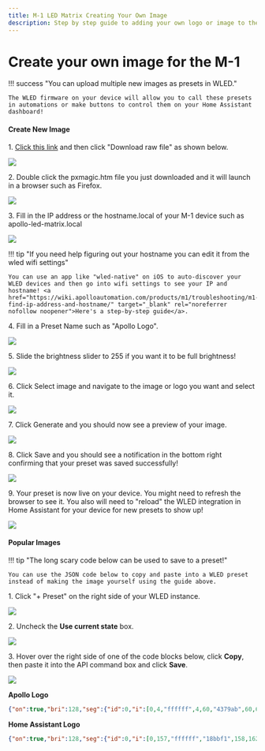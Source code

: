 ```yaml
---
title: M-1 LED Matrix Creating Your Own Image
description: Step by step guide to adding your own logo or image to the M-1 LED Matrix!
---
```

# Create your own image for the M-1

!!! success "You can upload multiple new images as presets in WLED."

    The WLED firmware on your device will allow you to call these presets in automations or make buttons to control them on your Home Assistant dashboard!

#### Create New Image

1\. <a href="https://github.com/ApolloAutomation/PixelMagicTool/blob/main/pxmagic.htm" target="_blank" rel="noreferrer nofollow noopener">Click this link</a> and then click "Download raw file" as shown below.

![](../../../assets/m-1-download-raw-file.png)

2\. Double click the pxmagic.htm file you just downloaded and it will launch in a browser such as Firefox.

![](../../../assets/pixelmagictool-point-to-file.png)

3\. Fill in the IP address or the hostname.local of your M-1 device such as apollo-led-matrix.local

![](../../../assets/pixelmagictool-hostname.png)

!!! tip "If you need help figuring out your hostname you can edit it from the wled wifi settings"

    You can use an app like "wled-native" on iOS to auto-discover your WLED devices and then go into wifi settings to see your IP and hostname! <a href="https://wiki.apolloautomation.com/products/m1/troubleshooting/m1-find-ip-address-and-hostname/" target="_blank" rel="noreferrer nofollow noopener">Here's a step-by-step guide</a>.

4\. Fill in a Preset Name such as "Apollo Logo".

![](../../../assets/pixelmagictool-preset-name.png)

5\. Slide the brightness slider to 255 if you want it to be full brightness!

![](../../../assets/pixelmagictool-full-brightness.png)

6\. Click Select image and navigate to the image or logo you want and select it.

![](../../../assets/pixelmagictool-select-image.png)

7\. Click Generate and you should now see a preview of your image.

![](../../../assets/pixelmagictool-generate-image.png)

8\. Click Save and you should see a notification in the bottom right confirming that your preset was saved successfully!

![](../../../assets/pixelmagictool-save-image-to-m-1.png)

9\. Your preset is now live on your device. You might need to refresh the browser to see it. You also will need to "reload" the WLED integration in Home Assistant for your device for new presets to show up!

![](../../../assets/m-1-apollo-logo-example-preset.jpeg)

#### Popular Images

!!! tip "The long scary code below can be used to save to a preset!"

    You can use the JSON code below to copy and paste into a WLED preset instead of making the image yourself using the guide above.

1\. Click "+ Preset" on the right side of your WLED instance.

![](../../../assets/wled-add-preset-manually-click-add-preset.png)

2\. Uncheck the **Use current state** box.

![](../../../assets/wled-add-preset-manually-uncheck-use-current-state.png)

3\. Hover over the right side of one of the code blocks below, click **Copy**, then paste it into the API command box and click **Save**.

![](../../../assets/wled-add-preset-manually-save-api-command.png)

**Apollo Logo**

```json
{"on":true,"bri":128,"seg":{"id":0,"i":[0,4,"ffffff",4,60,"4379ab",60,67,"ffffff",67,125,"4379ab",125,130,"ffffff",130,190,"4379ab",190,193,"ffffff",193,255,"4379ab","ffffff",256,733,"4379ab",733,739,"ffffff","d2dbe9",740,796,"4379ab",796,804,"ffffff",804,860,"4379ab",860,869,"ffffff",869,923,"4379ab",923,933,"ffffff",933,987,"4379ab",987,998,"ffffff",998,1050,"4379ab",1050,1062,"ffffff",1062,1114,"4379ab",1114,1127,"ffffff",1127,1177,"4379ab",1177,1191,"ffffff",1191,1240,"4379ab","799ac0",1241,1256,"ffffff",1256,1304,"4379ab",1304,1311,"ffffff",1311,1313,"4379ab",1313,1320,"ffffff",1320,1367,"4379ab",1367,1375,"ffffff",1375,1377,"4379ab",1377,1385,"ffffff",1385,1431,"4379ab",1431,1438,"ffffff",1438,1442,"4379ab",1442,1449,"ffffff",1449,1494,"4379ab",1494,1502,"ffffff",1502,1506,"4379ab",1506,1514,"ffffff",1514,1558,"4379ab",1558,1565,"ffffff",1565,1571,"4379ab",1571,1578,"ffffff",1578,1621,"4379ab",1621,1629,"ffffff",1629,1635,"4379ab",1635,1643,"ffffff",1643,1685,"4379ab",1685,1692,"ffffff",1692,1700,"4379ab",1700,1707,"ffffff",1707,1748,"4379ab",1748,1756,"ffffff",1756,1764,"4379ab",1764,1772,"ffffff",1772,1812,"4379ab",1812,1819,"ffffff",1819,1829,"4379ab",1829,1836,"ffffff",1836,1875,"4379ab",1875,1883,"ffffff",1883,1893,"4379ab",1893,1901,"ffffff",1901,1939,"4379ab",1939,1946,"ffffff",1946,1958,"4379ab",1958,1965,"ffffff",1965,2002,"4379ab",2002,2010,"ffffff",2010,2022,"4379ab",2022,2030,"ffffff",2030,2066,"4379ab",2066,2073,"ffffff",2073,2080,"4379ab",2080,2084,"ffffff",2084,2087,"4379ab",2087,2094,"ffffff",2094,2129,"4379ab",2129,2136,"ffffff","839ec4","4379ab",2138,2159,"ffffff",2159,2193,"4379ab",2193,2223,"ffffff",2223,2256,"4379ab",2256,2288,"ffffff",2288,2320,"4379ab",2320,2352,"ffffff",2352,2383,"4379ab",2383,2417,"ffffff",2417,2447,"4379ab",2447,2481,"ffffff","fafbfd",2482,2510,"4379ab",2510,2524,"ffffff",2524,2535,"4379ab",2535,2546,"ffffff",2546,2574,"4379ab",2574,2585,"ffffff",2585,2602,"4379ab",2602,2611,"ffffff",2611,2637,"4379ab",2637,2647,"ffffff",2647,2668,"4379ab",2668,2675,"ffffff",2675,2701,"4379ab",2701,2709,"ffffff",2709,2734,"4379ab",2734,2740,"ffffff",2740,2764,"4379ab",2764,2772,"ffffff",2772,2800,"4379ab",2800,2804,"ffffff",2804,2828,"4379ab",2828,2835,"ffffff",2835,2865,"4379ab",2865,2868,"ffffff",2868,2891,"4379ab",2891,2898,"ffffff",2898,2955,"4379ab",2955,2962,"ffffff",2962,3018,"4379ab",3018,3025,"ffffff",3025,3082,"4379ab",3082,3089,"ffffff",3089,3118,"4379ab","709974",3119,3122,"9abc31",3122,3145,"4379ab",3145,3152,"ffffff",3152,3181,"4379ab",3181,3187,"9abc31",3187,3208,"4379ab","94accc",3209,3216,"ffffff",3216,3245,"4379ab",3245,3252,"9abc31",3252,3272,"4379ab",3272,3279,"ffffff",3279,3309,"4379ab",3309,3316,"9abc31",3316,3335,"4379ab","fdfefe",3336,3343,"ffffff",3343,3373,"4379ab",3373,3380,"9abc31",3380,3399,"4379ab",3399,3406,"ffffff",3406,3437,"4379ab",3437,3444,"9abc31",3444,3464,"4379ab",3464,3469,"ffffff",3469,3502,"4379ab",3502,3507,"9abc31",3507,3840,"4379ab","ffffff",3841,3903,"4379ab",3903,3906,"ffffff",3906,3966,"4379ab",3966,3971,"ffffff",3971,4029,"4379ab",4029,4036,"ffffff",4036,4092,"4379ab",4092,4096,"ffffff"]}}
```

**Home Assistant Logo**

```json
{"on":true,"bri":128,"seg":{"id":0,"i":[0,157,"ffffff","18bbf1",158,162,"18bcf2","17bcf1",163,220,"ffffff","18bbf2",221,227,"18bcf2","17bcf1",228,283,"ffffff","18bbf2",284,292,"18bcf2","17bcf2",293,346,"ffffff","18bbf2",347,357,"18bcf2","17bcf1",358,409,"ffffff","18bbf2",410,422,"18bcf2","17bcf2",423,472,"ffffff","18bbf2",473,487,"18bcf2","17bcf1",488,535,"ffffff","18bbf2",536,552,"18bcf2","17bcf2",553,598,"ffffff","18bbf2",599,617,"18bcf2","17bcf1",618,661,"ffffff","18bbf2",662,682,"18bcf2","17bcf2",683,724,"ffffff","18bbf2",725,747,"18bcf2","17bcf1",748,787,"ffffff","18bbf2",788,812,"18bcf2","17bcf2",813,850,"ffffff","18bbf2",851,877,"18bcf2","17bcf1",878,913,"ffffff","18bbf2",914,942,"18bcf2","17bcf2",943,976,"ffffff","18bbf2",977,1007,"18bcf2","17bcf1",1008,1039,"ffffff","18bbf2",1040,1072,"18bcf2","17bcf2",1073,1102,"ffffff","18bbf2",1103,1117,"18bcf2","92dbf5",1118,1122,"f2f4f9","9edef5",1123,1137,"18bcf2","17bcf1",1138,1165,"ffffff","18bbf2",1166,1180,"18bcf2",1180,1188,"f2f4f9",1188,1202,"18bcf2","17bcf2",1203,1228,"ffffff","18bbf2",1229,1243,"18bcf2","e7f1f8",1244,1252,"f2f4f9","ecf2f8",1253,1267,"18bcf2","17bcf1",1268,1291,"ffffff","18bbf2",1292,1307,"18bcf2",1307,1317,"f2f4f9",1317,1332,"18bcf2","17bcf2",1333,1354,"ffffff","18bbf2",1355,1370,"18bcf2","2dc1f2",1371,1381,"f2f4f9","3ac4f3",1382,1397,"18bcf2","17bcf1",1398,1417,"ffffff","18bbf2",1418,1434,"18bcf2","40c6f3",1435,1445,"f2f4f9","5ccdf4",1446,1462,"18bcf2","17bcf2",1463,1480,"ffffff","18bbf2",1481,1498,"18bcf2","1cbdf2",1499,1509,"f2f4f9","1dbdf2",1510,1527,"18bcf2","17bcf1",1528,1543,"ffffff","18bbf2",1544,1563,"18bcf2",1563,1573,"f2f4f9",1573,1592,"18bcf2","17bcf2",1593,1606,"ffffff","18bbf2",1607,1627,"18bcf2","5bcdf4",1628,1636,"f2f4f9","60cef4",1637,1657,"18bcf2","17bcf1",1658,1669,"ffffff","18bbf2",1670,1692,"18bcf2","a8e1f6",1693,1699,"f2f4f9","b2e3f6",1700,1722,"18bcf2","17bcf2",1723,1732,"ffffff","18bbf2",1733,1758,"18bcf2",1758,1762,"f2f4f9",1762,1787,"18bcf2","17bcf1",1788,1795,"ffffff","18bbf2",1796,1822,"18bcf2",1822,1826,"f2f4f9",1826,1852,"18bcf2","17bcf2",1853,1858,"ffffff",1858,1886,"18bcf2",1886,1890,"f2f4f9",1890,1917,"18bcf2","17bcf1",1918,1922,"ffffff",1922,1950,"18bcf2",1950,1954,"f2f4f9",1954,1982,"18bcf2",1982,1985,"ffffff",1985,2014,"18bcf2",2014,2018,"f2f4f9",2018,2047,"18bcf2",2047,2049,"ffffff",2049,2078,"18bcf2",2078,2082,"f2f4f9",2082,2111,"18bcf2","ffffff","17bcf2",2113,2142,"18bcf2",2142,2146,"f2f4f9",2146,2158,"18bcf2","19bcf2","c0e7f7","bee6f7","1dbdf2",2162,2175,"18bcf2","17bbf2",2176,2206,"18bcf2",2206,2210,"f2f4f9",2210,2220,"18bcf2","1bbcf2",2221,2227,"f2f4f9","1ebdf2",2228,2270,"18bcf2",2270,2274,"f2f4f9",2274,2284,"18bcf2",2284,2292,"f2f4f9",2292,2334,"18bcf2",2334,2338,"f2f4f9",2338,2347,"18bcf2",2347,2357,"f2f4f9",2357,2398,"18bcf2",2398,2402,"f2f4f9",2402,2411,"18bcf2",2411,2421,"f2f4f9",2421,2462,"18bcf2",2462,2466,"f2f4f9",2466,2474,"18bcf2","3cc5f3",2475,2485,"f2f4f9","54cbf3",2486,2526,"18bcf2",2526,2530,"f2f4f9",2530,2538,"18bcf2","35c3f2",2539,2549,"f2f4f9","4cc9f3",2550,2590,"18bcf2",2590,2594,"f2f4f9",2594,2603,"18bcf2",2603,2613,"f2f4f9",2613,2654,"18bcf2",2654,2658,"f2f4f9",2658,2666,"18bcf2",2666,2677,"f2f4f9",2677,2703,"18bcf2","78d4f4","75d4f4","19bcf2",2706,2718,"18bcf2",2718,2722,"f2f4f9",2722,2729,"18bcf2",2729,2740,"f2f4f9",2740,2765,"18bcf2",2765,2771,"f2f4f9",2771,2782,"18bcf2",2782,2786,"f2f4f9",2786,2792,"18bcf2",2792,2803,"f2f4f9",2803,2828,"18bcf2",2828,2836,"f2f4f9",2836,2846,"18bcf2",2846,2850,"f2f4f9",2850,2855,"18bcf2",2855,2861,"f2f4f9","e0eff8",2862,2891,"18bcf2",2891,2901,"f2f4f9",2901,2910,"18bcf2",2910,2914,"f2f4f9",2914,2918,"18bcf2",2918,2924,"f2f4f9","e0eff8",2925,2955,"18bcf2",2955,2965,"f2f4f9",2965,2974,"18bcf2",2974,2978,"f2f4f9",2978,2981,"18bcf2",2981,2987,"f2f4f9","e0eff8",2988,3018,"18bcf2","3ac4f3",3019,3029,"f2f4f9","52caf3",3030,3038,"18bcf2",3038,3042,"f2f4f9",3042,3044,"18bcf2",3044,3050,"f2f4f9","e0eff8",3051,3082,"18bcf2","38c4f3",3083,3093,"f2f4f9","4ac8f3",3094,3102,"18bcf2",3102,3106,"f2f4f9","18bcf2",3107,3113,"f2f4f9","e0eff8",3114,3147,"18bcf2",3147,3157,"f2f4f9",3157,3166,"18bcf2",3166,3176,"f2f4f9","e0eff8",3177,3211,"18bcf2",3211,3222,"f2f4f9",3222,3230,"18bcf2",3230,3239,"f2f4f9","e0eff8",3240,3276,"18bcf2",3276,3287,"f2f4f9",3287,3294,"18bcf2",3294,3302,"f2f4f9","e0eff8",3303,3341,"18bcf2",3341,3352,"f2f4f9",3352,3358,"18bcf2",3358,3365,"f2f4f9","e0eff8",3366,3407,"18bcf2","2ec1f2","30c2f2","18bcf2",3410,3417,"f2f4f9",3417,3422,"18bcf2",3422,3428,"f2f4f9","e0eff8",3429,3475,"18bcf2",3475,3482,"f2f4f9",3482,3486,"18bcf2",3486,3491,"f2f4f9","e0eff8",3492,3540,"18bcf2",3540,3547,"f2f4f9",3547,3550,"18bcf2",3550,3554,"f2f4f9","e0eff8",3555,3605,"18bcf2",3605,3612,"f2f4f9",3612,3614,"18bcf2",3614,3618,"f2f4f9",3618,3670,"18bcf2",3670,3677,"f2f4f9","18bcf2",3678,3682,"f2f4f9",3682,3735,"18bcf2",3735,3746,"f2f4f9",3746,3800,"18bcf2",3800,3810,"f2f4f9",3810,3865,"18bcf2",3865,3874,"f2f4f9",3874,3930,"18bcf2",3930,3938,"f2f4f9",3938,3968,"18bcf2","ffffff",3969,3995,"18bcf2",3995,4002,"f2f4f9",4002,4031,"18bcf2",4031,4034,"ffffff",4034,4060,"18bcf2",4060,4066,"f2f4f9",4066,4094,"18bcf2",4094,4096,"ffffff"]}}
```

&nbsp;

&nbsp;

&nbsp;